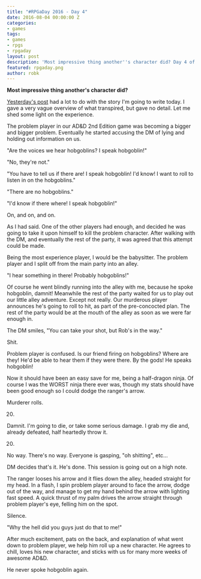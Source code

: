 ```yaml
---
title: "#RPGaDay 2016 - Day 4"
date: 2016-08-04 00:00:00 Z
categories:
- games
tags:
- games
- rpgs
- rpgaday
layout: post
description: 'Most impressive thing another''s character did? Day 4 of #RPGaDay.'
featured: rpgaday.png
author: robk
---
```


**Most impressive thing another's character did?**

[Yesterday's post](http://pawnsperspective.com/RPGaDay-Day3/) had a lot to do with the story I'm going to write today. I gave a very vague overview of what transpired, but gave no detail. Let me shed some light on the experience.

The problem player in our AD&D 2nd Edition game was becoming a bigger and bigger problem. Eventually he started accusing the DM of lying and holding out information on us.

"Are the voices we hear hobgoblins? I speak hobgoblin!"

"No, they're not."

"You have to tell us if there are! I speak hobgoblin! I'd know! I want to roll to listen in on the hobgoblins."

"There are no hobgoblins."

"I'd know if there where! I speak hobgoblin!"

On, and on, and on.

As I had said. One of the other players had enough, and decided he was going to take it upon himself to kill the problem character. After walking with the DM, and eventually the rest of the party, it was agreed that this attempt could be made.

Being the most experience player, I would be the babysitter. The problem player and I split off from the main party into an alley.

"I hear something in there! Probably hobgoblins!"

Of course he went blindly running into the alley with me, because he spoke hobgoblin, damnit! Meanwhile the rest of the party waited for us to play out our little alley adventure. Except not really. Our murderous player announces he's going to roll to hit, as part of the pre-concocted plan. The rest of the party would be at the mouth of the alley as soon as we were far enough in.

The DM smiles, "You can take your shot, but Rob's in the way."

Shit.

Problem player is confused. Is our friend firing on hobgoblins? Where are they! He'd be able to hear them if they were there. By the gods! He speaks hobgoblin!

Now it should have been an easy save for me, being a half-dragon ninja. Of course I was the WORST ninja there ever was, though my stats should have been good enough so I could dodge the ranger's arrow.

Murderer rolls.

20.

Damnit. I'm going to die, or take some serious damage. I grab my die and, already defeated, half heartedly throw it.

20.

No way. There's no way. Everyone is gasping, "oh shitting", etc...

DM decides that's it. He's done. This session is going out on a high note.

The ranger looses his arrow and it flies down the alley, headed straight for my head. In a flash, I spin problem player around to face the arrow, dodge out of the way, and manage to get my hand behind the arrow with lighting fast speed. A quick thrust of my palm drives the arrow straight through problem player's eye, felling him on the spot.

Silence.

"Why the hell did you guys just do that to me!"

After much excitement, pats on the back, and explanation of what went down to problem player, we help him roll up a new character. He agrees to chill, loves his new character, and sticks with us for many more weeks of awesome AD&D.

He never spoke hobgoblin again.
